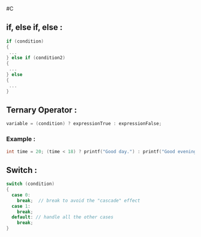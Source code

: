 #C 

## if, else if, else :
```C
if (condition) 
{
 ... 
} else if (condition2) 
{
 ...
} else 
{
 ... 
}
```

## Ternary Operator : 
```C
variable = (condition) ? expressionTrue : expressionFalse;
```
### Example :
```C
int time = 20; (time < 18) ? printf("Good day.") : printf("Good evening.");
```

## Switch :
```C
switch (condition) 
{
  case 0:
	break;  // break to avoid the "cascade" effect
  case 1:
	break;
  default: // handle all the other cases
	break; 
}
```


